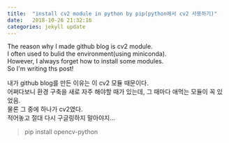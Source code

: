 ```yaml
---
title:  "install cv2 module in python by pip(python에서 cv2 사용하기)"
date:   2018-10-26 21:32:16
categories: jekyll update
---
```


The reason why I made github blog is cv2 module.  
I often used to bulid the environment(using miniconda).  
However, I always forget how to install some modules.  
So I'm writing ths post!  



내가 github blog를 만든 이유는 이 cv2 모듈 때문이다.  
어쩌다보니 환경 구축을 새로 자주 해야할 때가 있는데, 그 때마다 애먹는 모듈이 꼭 있었음.  
물론 그 중에 하나가 cv2였다.  
적어놓고 절대 다시 구글링하지 말아야지...  

>  pip install opencv-python
